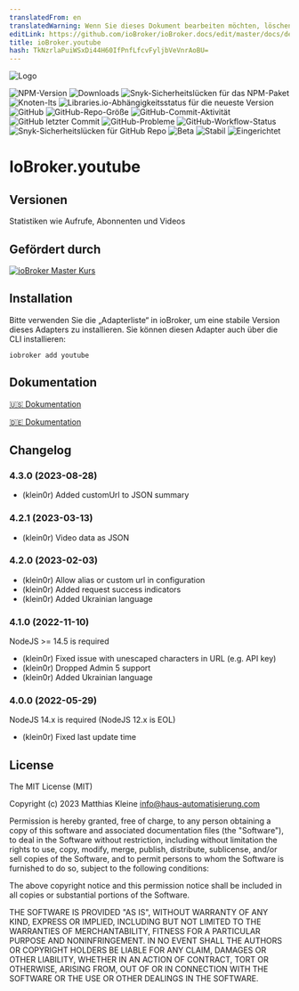 ```yaml
---
translatedFrom: en
translatedWarning: Wenn Sie dieses Dokument bearbeiten möchten, löschen Sie bitte das Feld "translationsFrom". Andernfalls wird dieses Dokument automatisch erneut übersetzt
editLink: https://github.com/ioBroker/ioBroker.docs/edit/master/docs/de/adapterref/iobroker.youtube/README.md
title: ioBroker.youtube
hash: TkNzrlaPuiWSxDi44H60IfPnfLfcvFyljbVeVnrAoBU=
---
```

![Logo](../../../en/adapterref/iobroker.youtube/admin/youtube.png)

![NPM-Version](https://img.shields.io/npm/v/iobroker.youtube?style=flat-square)
![Downloads](https://img.shields.io/npm/dm/iobroker.youtube?label=npm%20downloads&style=flat-square)
![Snyk-Sicherheitslücken für das NPM-Paket](https://img.shields.io/snyk/vulnerabilities/npm/iobroker.youtube?label=npm%20vulnerabilities&style=flat-square)
![Knoten-lts](https://img.shields.io/node/v-lts/iobroker.youtube?style=flat-square)
![Libraries.io-Abhängigkeitsstatus für die neueste Version](https://img.shields.io/librariesio/release/npm/iobroker.youtube?label=npm%20dependencies&style=flat-square)
![GitHub](https://img.shields.io/github/license/klein0r/iobroker.youtube?style=flat-square)
![GitHub-Repo-Größe](https://img.shields.io/github/repo-size/klein0r/iobroker.youtube?logo=github&style=flat-square)
![GitHub-Commit-Aktivität](https://img.shields.io/github/commit-activity/m/klein0r/iobroker.youtube?logo=github&style=flat-square)
![GitHub letzter Commit](https://img.shields.io/github/last-commit/klein0r/iobroker.youtube?logo=github&style=flat-square)
![GitHub-Probleme](https://img.shields.io/github/issues/klein0r/iobroker.youtube?logo=github&style=flat-square)
![GitHub-Workflow-Status](https://img.shields.io/github/actions/workflow/status/klein0r/iobroker.youtube/test-and-release.yml?branch=master&logo=github&style=flat-square)
![Snyk-Sicherheitslücken für GitHub Repo](https://img.shields.io/snyk/vulnerabilities/github/klein0r/iobroker.youtube?label=repo%20vulnerabilities&logo=github&style=flat-square)
![Beta](https://img.shields.io/npm/v/iobroker.youtube.svg?color=red&label=beta)
![Stabil](http://iobroker.live/badges/youtube-stable.svg)
![Eingerichtet](http://iobroker.live/badges/youtube-installed.svg)

# IoBroker.youtube
## Versionen
Statistiken wie Aufrufe, Abonnenten und Videos

## Gefördert durch
[![ioBroker Master Kurs](https://haus-automatisierung.com/images/ads/ioBroker-Kurs.png)](https://haus-automatisierung.com/iobroker-kurs/?refid=iobroker-youtube)

## Installation
Bitte verwenden Sie die „Adapterliste“ in ioBroker, um eine stabile Version dieses Adapters zu installieren. Sie können diesen Adapter auch über die CLI installieren:

```
iobroker add youtube
```

## Dokumentation
[🇺🇸 Dokumentation](./docs/en/README.md)

[🇩🇪 Dokumentation](./docs/de/README.md)

## Changelog

<!--
  Placeholder for the next version (at the beginning of the line):
  ### **WORK IN PROGRESS**
-->
### 4.3.0 (2023-08-28)

* (klein0r) Added customUrl to JSON summary

### 4.2.1 (2023-03-13)

* (klein0r) Video data as JSON

### 4.2.0 (2023-02-03)

* (klein0r) Allow alias or custom url in configuration
* (klein0r) Added request success indicators
* (klein0r) Added Ukrainian language

### 4.1.0 (2022-11-10)

NodeJS >= 14.5 is required

* (klein0r) Fixed issue with unescaped characters in URL (e.g. API key)
* (klein0r) Dropped Admin 5 support
* (klein0r) Added Ukrainian language

### 4.0.0 (2022-05-29)

NodeJS 14.x is required (NodeJS 12.x is EOL)

* (klein0r) Fixed last update time

## License

The MIT License (MIT)

Copyright (c) 2023 Matthias Kleine <info@haus-automatisierung.com>

Permission is hereby granted, free of charge, to any person obtaining a copy
of this software and associated documentation files (the "Software"), to deal
in the Software without restriction, including without limitation the rights
to use, copy, modify, merge, publish, distribute, sublicense, and/or sell
copies of the Software, and to permit persons to whom the Software is
furnished to do so, subject to the following conditions:

The above copyright notice and this permission notice shall be included in
all copies or substantial portions of the Software.

THE SOFTWARE IS PROVIDED "AS IS", WITHOUT WARRANTY OF ANY KIND, EXPRESS OR
IMPLIED, INCLUDING BUT NOT LIMITED TO THE WARRANTIES OF MERCHANTABILITY,
FITNESS FOR A PARTICULAR PURPOSE AND NONINFRINGEMENT. IN NO EVENT SHALL THE
AUTHORS OR COPYRIGHT HOLDERS BE LIABLE FOR ANY CLAIM, DAMAGES OR OTHER
LIABILITY, WHETHER IN AN ACTION OF CONTRACT, TORT OR OTHERWISE, ARISING FROM,
OUT OF OR IN CONNECTION WITH THE SOFTWARE OR THE USE OR OTHER DEALINGS IN
THE SOFTWARE.